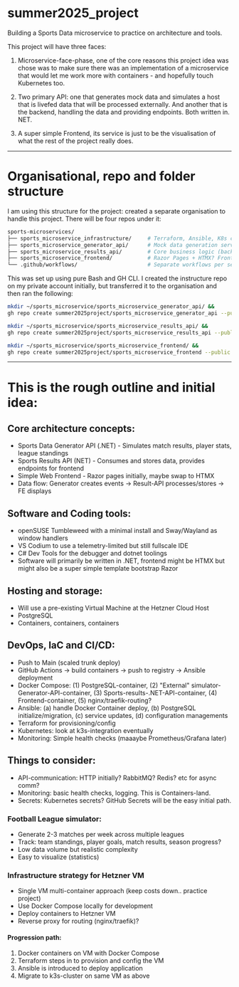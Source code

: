 # summer2025_project
Building a Sports Data microservice to practice on architecture and tools.

This project will have three faces:
1. Microservice-face-phase, one of the core reasons this project idea was chose was to make sure there was an implementation of a microservice that would let me work more with containers - and hopefully touch Kubernetes too.

2. Two primary API: one that generates mock data and simulates a host that is livefed data that will be processed externally. And another that is the backend, handling the data and providing endpoints. Both written in. NET.

3. A super simple Frontend, its service is just to be the visualisation of what the rest of the project really does.

---

# Organisational, repo and folder structure

I am using this structure for the project: created a separate organisation to handle this project. There will be four repos under it:

```bash
sports-microservices/
├── sports_microservice_infrastructure/     # Terraform, Ansible, K8s configs
├── sports_microservice_generator_api/      # Mock data generation service API
├── sports_microservice_results_api/        # Core business logic (backend) API
├── sports_microservice_frontend/           # Razor Pages + HTMX? Frontend repo
└── .github/workflows/                      # Separate workflows per service
```

This was set up using pure Bash and GH CLI. I created the instructure repo on my private account initially, but transferred it to the organisation and then ran the following:

```bash
mkdir ~/sports_microservice/sports_microservice_generator_api/ &&
gh repo create summer2025project/sports_microservice_generator_api --public --clone --description "Mock data generation service API"

mkdir ~/sports_microservice/sports_microservice_results_api/ &&
gh repo create summer2025project/sports_microservice_results_api --public --clone --description "Core business logic (backend) API"

mkdir ~/sports_microservice/sports_microservice_frontend/ &&
gh repo create summer2025project/sports_microservice_frontend --public --clone --description "Frontend"
```

---

# This is the rough outline and initial idea:

## Core architecture concepts:
- Sports Data Generator API (.NET) - Simulates match results, player stats, league standings
- Sports Results API (NET) - Consumes and stores data, provides endpoints for frontend
- Simple Web Frontend - Razor pages initially, maybe swap to HTMX
- Data flow: Generator creates events -> Result-API processes/stores -> FE displays

## Software and Coding tools:
- openSUSE Tumbleweed with a minimal install and Sway/Wayland as window handlers
- VS Codium to use a telemetry-limited but still fullscale IDE
- C# Dev Tools for the debugger and dotnet toolings
- Software will primarily be written in .NET, frontend might be HTMX but might also be a super simple template bootstrap Razor

## Hosting and storage:
- Will use a pre-existing Virtual Machine at the Hetzner Cloud Host
- PostgreSQL
- Containers, containers, containers

## DevOps, IaC and CI/CD:
- Push to Main (scaled trunk deploy)
- GitHub Actions -> build containers -> push to registry -> Ansible deployment
- Docker Compose: (1) PostgreSQL-container, (2) "External" simulator-Generator-API-container, (3) Sports-results-.NET-API-container, (4) Frontend-container, (5) nginx/traefik-routing?
- Ansible: (a) handle Docker Container deploy, (b) PostgreSQL initialize/migration, (c) service updates, (d) configuration managements
- Terraform for provisioning/config
- Kubernetes: look at k3s-integration eventually
- Monitoring: Simple health checks (maaaybe Prometheus/Grafana later)

## Things to consider:
- API-communication: HTTP initially? RabbitMQ? Redis? etc for async comm?
- Monitoring: basic health checks, logging. This is Containers-land.
- Secrets: Kubernetes secrets? GitHub Secrets will be the easy initial path.

### Football League simulator:
- Generate 2-3 matches per week across multiple leagues
- Track: team standings, player goals, match results, season progress?
- Low data volume but realistic complexity
- Easy to visualize (statistics)

### Infrastructure strategy for Hetzner VM
- Single VM multi-container approach (keep costs down.. practice project)
- Use Docker Compose locally for development
- Deploy containers to Hetzner VM
- Reverse proxy for routing (nginx/traefik)?

#### Progression path:
1. Docker containers on VM with Docker Compose
2. Terraform steps in to provision and config the VM
3. Ansible is introduced to deploy application
4. Migrate to k3s-cluster on same VM as above
  
  